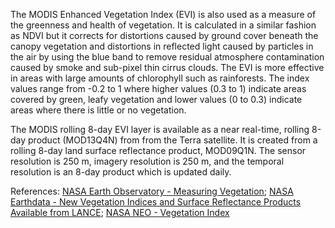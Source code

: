 The MODIS Enhanced Vegetation Index (EVI) is also used as a measure of the greenness and health of vegetation. It is calculated in a similar fashion as NDVI but it corrects for distortions caused by ground cover beneath the canopy vegetation and distortions in reflected light caused by particles in the air by using the blue band to remove residual atmosphere contamination caused by smoke and sub-pixel thin cirrus clouds. The EVI is more effective in areas with large amounts of chlorophyll such as rainforests. The index values range from -0.2 to 1 where higher values (0.3 to 1) indicate areas covered by green, leafy vegetation and lower values (0 to 0.3) indicate areas where there is little or no vegetation.

The MODIS rolling 8-day EVI layer is available as a near real-time, rolling 8-day product (MOD13Q4N) from from the Terra satellite. It is created from a rolling 8-day land surface reflectance product, MOD09Q1N. The sensor resolution is 250 m, imagery resolution is 250 m, and the temporal resolution is an 8-day product which is updated daily.

References: [NASA Earth Observatory - Measuring Vegetation](http://earthobservatory.nasa.gov/Features/MeasuringVegetation/measuring_vegetation_4.php); [NASA Earthdata - New Vegetation Indices and Surface Reflectance Products Available from LANCE](https://earthdata.nasa.gov/learn/articles/new-vegetation-indices-and-surface-reflectance-products-available-from-lance); [NASA NEO - Vegetation Index](https://neo.sci.gsfc.nasa.gov/view.php?datasetId=MOD_NDVI_M)
